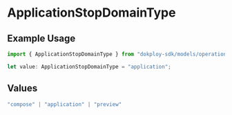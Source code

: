 # ApplicationStopDomainType

## Example Usage

```typescript
import { ApplicationStopDomainType } from "dokploy-sdk/models/operations";

let value: ApplicationStopDomainType = "application";
```

## Values

```typescript
"compose" | "application" | "preview"
```